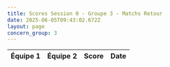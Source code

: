 ```yaml
---
title: Scores Session 0 - Groupe 3 - Matchs Retour
date: 2025-06-05T09:43:02.672Z
layout: page
concern_group: 3
---
```




| Équipe 1 | Équipe 2 | Score | Date |
|----------|----------|-------|------|

